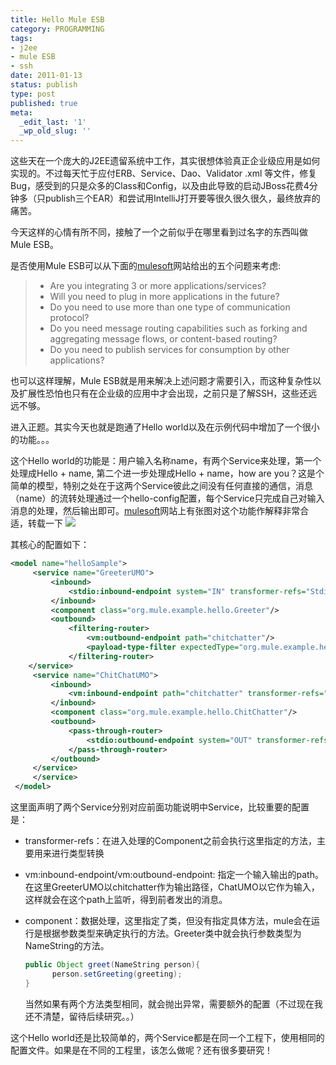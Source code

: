 ```yaml
---
title: Hello Mule ESB
category: PROGRAMMING
tags:
- j2ee
- mule ESB
- ssh
date: 2011-01-13
status: publish
type: post
published: true
meta:
  _edit_last: '1'
  _wp_old_slug: ''
---
```

这些天在一个庞大的J2EE遗留系统中工作，其实很想体验真正企业级应用是如何实现的。不过每天忙于应付ERB、Service、Dao、Validator .xml 等文件，修复Bug，感受到的只是众多的Class和Config，以及由此导致的启动JBoss花费4分钟多（只publish三个EAR）和尝试用IntelliJ打开要等很久很久很久，最终放弃的痛苦。

今天这样的心情有所不同，接触了一个之前似乎在哪里看到过名字的东西叫做Mule ESB。

是否使用Mule ESB可以从下面的[mulesoft](http://www.mulesoft.org/what-mule-esb)网站给出的五个问题来考虑:
> * Are you integrating 3 or more applications/services?
> * Will you need to plug in more applications in the future?
> * Do you need to use more than one type of communication protocol?
> * Do you need message routing capabilities such as forking and aggregating message flows, or content-based routing?
> * Do you need to publish services for consumption by other applications?

也可以这样理解，Mule ESB就是用来解决上述问题才需要引入，而这种复杂性以及扩展性恐怕也只有在企业级的应用中才会出现，之前只是了解SSH，这些还远远不够。

进入正题。其实今天也就是跑通了Hello world以及在示例代码中增加了一个很小的功能。。。

这个Hello world的功能是：用户输入名称name，有两个Service来处理，第一个处理成Hello + name, 第二个进一步处理成Hello + name，how are you？这是个简单的模型，特别之处在于这两个Service彼此之间没有任何直接的通信，消息（name）的流转处理通过一个hello-config配置，每个Service只完成自己对输入消息的处理，然后输出即可。<a title="mulesoft" href="http://www.mulesoft.org/what-mule-esb" target="_blank">mulesoft</a>网站上有张图对这个功能作解释非常合适，转载一下
![](hello-mule.png)

其核心的配置如下：

```xml
<model name="helloSample">
     <service name="GreeterUMO">
         <inbound>
             <stdio:inbound-endpoint system="IN" transformer-refs="StdinToNameString"/>
         </inbound>
         <component class="org.mule.example.hello.Greeter"/>
         <outbound>
             <filtering-router>
                 <vm:outbound-endpoint path="chitchatter"/>
                 <payload-type-filter expectedType="org.mule.example.hello.NameString"/>
             </filtering-router>
    </service>
     <service name="ChitChatUMO">
         <inbound>
             <vm:inbound-endpoint path="chitchatter" transformer-refs="NameStringToChatString"/>
         </inbound>
         <component class="org.mule.example.hello.ChitChatter"/>
         <outbound>
             <pass-through-router>
                 <stdio:outbound-endpoint system="OUT" transformer-refs="ChatStringToString" />
             </pass-through-router>
         </outbound>
     </service>
     </service>
 </model>
 ```
这里面声明了两个Service分别对应前面功能说明中Service，比较重要的配置是：
	
* transformer-refs：在进入处理的Component之前会执行这里指定的方法，主要用来进行类型转换
* vm:inbound-endpoint/vm:outbound-endpoint: 指定一个输入输出的path。在这里GreeterUMO以chitchatter作为输出路径，ChatUMO以它作为输入，这样就会在这个path上监听，得到前者发出的消息。
* component：数据处理，这里指定了类，但没有指定具体方法，mule会在运行是根据参数类型来确定执行的方法。Greeter类中就会执行参数类型为NameString的方法。

    ```java
    public Object greet(NameString person){
          person.setGreeting(greeting);
    }
    ```

    当然如果有两个方法类型相同，就会抛出异常，需要额外的配置（不过现在我还不清楚，留待后续研究。。）

这个Hello world还是比较简单的，两个Service都是在同一个工程下，使用相同的配置文件。如果是在不同的工程里，该怎么做呢？还有很多要研究！
